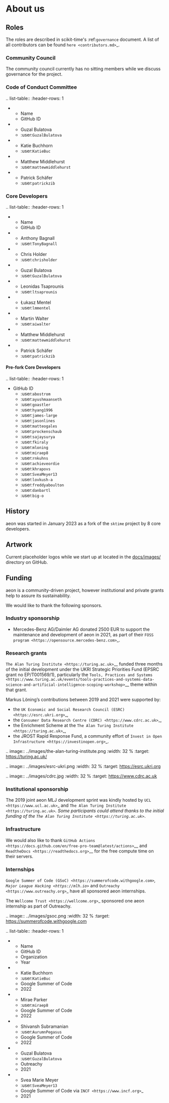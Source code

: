# About us

## Roles

The roles are described in scikit-time's :ref:`governance` document.
A list of all contributors can be found `here <contributors.md>`_.

### Community Council

The community council currently has no sitting members while we discuss governance for the project.

### Code of Conduct Committee

.. list-table::
   :header-rows: 1

   * - Name
     - GitHub ID
   * - Guzal Bulatova
     - :user:`GuzalBulatova`
   * - Katie Buchhorn
     - :user:`KatieBuc`
   * - Matthew Middlehurst
     - :user:`mattewmiddlehurst`
   * - Patrick Schäfer
     - :user:`patrickzib`

### Core Developers

.. list-table::
   :header-rows: 1

   * - Name
     - GitHub ID
   * - Anthony Bagnall
     - :user:`TonyBagnall`
   * - Chris Holder
     - :user:`chrisholder`
   * - Guzal Bulatova
     - :user:`GuzalBulatova`
   * - Leonidas Tsaprounis
     - :user:`ltsaprounis`
   * - Łukasz Mentel
     - :user:`lmmentel`
   * - Martin Walter
     - :user:`aiwalter`
   * - Matthew Middlehurst
     - :user:`mattewmiddlehurst`
   * - Patrick Schäfer
     - :user:`patrickzib`

#### Pre-fork Core Developers

.. list-table::
   :header-rows: 1

   * GitHub ID
     - :user:`abostrom`
     - :user:`ayushmaanseth`
     - :user:`goastler`
     - :user:`hyang1996`
     - :user:`james-large`
     - :user:`jasonlines`
     - :user:`matteogales`
     - :user:`prockenschaub`
     - :user:`sajaysurya`
     - :user:`fkiraly`
     - :user:`mloning`
     - :user:`miraep8`
     - :user:`rnkuhns`
     - :user:`achieveordie`
     - :user:`khrapovs`
     - :user:`SveaMeyer13`
     - :user:`lovkush-a`
     - :user:`freddyaboulton`
     - :user:`danbartl`
     - :user:`big-o`

## History

aeon was started in January 2023 as a fork of the `sktime` project by 8
core developers.

## Artwork

Current placeholder logos while we start up at located in the [docs/images/](https://github.com/aeon-toolkit/aeon/tree/main/docs/images/) directory on GitHub.

## Funding

aeon is a community-driven project, however institutional and private grants help to assure its sustainability.

We would like to thank the following sponsors.

### Industry sponsorship

* Mercedes-Benz AG/Daimler AG donated 2500 EUR to support the maintenance and development of aeon in 2021, as part of their `FOSS program <https://opensource.mercedes-benz.com>`_.

### Research grants

`The Alan Turing Institute <https://turing.ac.uk>`__ funded three months
of the initial development under the UKRI Strategic Priorities Fund
(EPSRC grant no EP/T001569/1), particularly the `Tools, Practices and
Systems <https://www.turing.ac.uk/events/tools-practices-and-systems-data-science-and-artificial-intelligence-scoping-workshop>`__
theme within that grant.

Markus Löning’s contributions between 2019 and 2021 were supported by:

* the `UK Economic and Social Research Council (ESRC) <https://esrc.ukri.org>`_,
* the `Consumer Data Research Centre (CDRC) <https://www.cdrc.ac.uk>`_,
* the Enrichment Scheme at the `The Alan Turing Institute <https://turing.ac.uk>`_,
* the JROST Rapid Response Fund, a community effort of `Invest in Open Infrastructure <https://investinopen.org>`_.

.. image:: ../images/the-alan-turing-institute.png
  :width: 32 %
  :target: https://turing.ac.uk/

.. image:: ../images/esrc-ukri.png
  :width: 32 %
  :target: https://esrc.ukri.org

.. image:: ../images/cdrc.jpg
  :width: 32 %
  :target: https://www.cdrc.ac.uk

### Institutional sponsorship

The 2019 joint aeon MLJ development sprint was kindly hosted by `UCL <https://www.ucl.ac.uk>`_ and `The Alan Turing Institute <https://turing.ac.uk>`_. Some participants could attend thanks to the initial funding of the `The Alan Turing Institute <https://turing.ac.uk>`_.

### Infrastructure

We would also like to thank `GitHub Actions <https://docs.github.com/en/free-pro-team@latest/actions>`__ and `ReadtheDocs <https://readthedocs.org>`__ for the free compute time on their servers.

### Internships

`Google Summer of Code (GSoC) <https://summerofcode.withgoogle.com>`_, `Major League Hacking <https://mlh.io>`_ and `Outreachy <https://www.outreachy.org>`_ have all sponsored aeon internships.

The `Wellcome Trust <https://wellcome.org>`_ sponsored one aeon internship as part of Outreachy.

.. image:: ../images/gsoc.png
  :width: 32 %
  :target: https://summerofcode.withgoogle.com


.. list-table::
   :header-rows: 1

   * - Name
     - GitHub ID
     - Organization
     - Year
   * - Katie Buchhorn
     - :user:`KatieBuc`
     - Google Summer of Code
     - 2022
   * - Mirae Parker
     - :user:`miraep8`
     - Google Summer of Code
     - 2022
   * - Shivansh Subramanian
     - :user:`AurumnPegasus`
     - Google Summer of Code
     - 2022
   * - Guzal Bulatova
     - :user:`GuzalBulatova`
     - Outreachy
     - 2021
   * - Svea Marie Meyer
     - :user:`SveaMeyer13`
     - Google Summer of Code via `INCF <https://www.incf.org>`_
     - 2021
